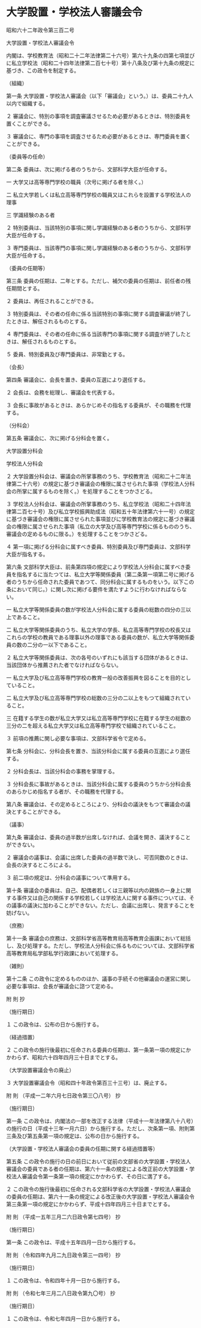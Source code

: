 # 大学設置・学校法人審議会令

昭和六十二年政令第三百二号

大学設置・学校法人審議会令

内閣は、学校教育法（昭和二十二年法律第二十六号）第六十九条の四第七項並びに私立学校法（昭和二十四年法律第二百七十号）第十八条及び第十九条の規定に基づき、この政令を制定する。

（組織）

第一条 大学設置・学校法人審議会（以下「審議会」という。）は、委員二十九人以内で組織する。

２ 審議会に、特別の事項を調査審議させるため必要があるときは、特別委員を置くことができる。

３ 審議会に、専門の事項を調査させるため必要があるときは、専門委員を置くことができる。

（委員等の任命）

第二条 委員は、次に掲げる者のうちから、文部科学大臣が任命する。

一 大学又は高等専門学校の職員（次号に掲げる者を除く。）

二 私立大学若しくは私立高等専門学校の職員又はこれらを設置する学校法人の理事

三 学識経験のある者

２ 特別委員は、当該特別の事項に関し学識経験のある者のうちから、文部科学大臣が任命する。

３ 専門委員は、当該専門の事項に関し学識経験のある者のうちから、文部科学大臣が任命する。

（委員の任期等）

第三条 委員の任期は、二年とする。ただし、補欠の委員の任期は、前任者の残任期間とする。

２ 委員は、再任されることができる。

３ 特別委員は、その者の任命に係る当該特別の事項に関する調査審議が終了したときは、解任されるものとする。

４ 専門委員は、その者の任命に係る当該専門の事項に関する調査が終了したときは、解任されるものとする。

５ 委員、特別委員及び専門委員は、非常勤とする。

（会長）

第四条 審議会に、会長を置き、委員の互選により選任する。

２ 会長は、会務を総理し、審議会を代表する。

３ 会長に事故があるときは、あらかじめその指名する委員が、その職務を代理する。

（分科会）

第五条 審議会に、次に掲げる分科会を置く。

大学設置分科会

学校法人分科会

２ 大学設置分科会は、審議会の所掌事務のうち、学校教育法（昭和二十二年法律第二十六号）の規定に基づき審議会の権限に属させられた事項（学校法人分科会の所掌に属するものを除く。）を処理することをつかさどる。

３ 学校法人分科会は、審議会の所掌事務のうち、私立学校法（昭和二十四年法律第二百七十号）及び私立学校振興助成法（昭和五十年法律第六十一号）の規定に基づき審議会の権限に属させられた事項並びに学校教育法の規定に基づき審議会の権限に属させられた事項（私立の大学及び高等専門学校に係るもののうち、審議会の定めるものに限る。）を処理することをつかさどる。

４ 第一項に掲げる分科会に属すべき委員、特別委員及び専門委員は、文部科学大臣が指名する。

第六条 文部科学大臣は、前条第四項の規定により学校法人分科会に属すべき委員を指名するに当たつては、私立大学等関係委員（第二条第一項第二号に掲げる者のうちから任命された委員であつて、同分科会に属するものをいう。以下この条において同じ。）に関し次に掲げる要件を満たすように行わなければならない。

一 私立大学等関係委員の数が学校法人分科会に属する委員の総数の四分の三以上であること。

二 私立大学等関係委員のうち、私立大学の学長、私立高等専門学校の校長又はこれらの学校の教員である理事以外の理事である委員の数が、私立大学等関係委員の数の二分の一以下であること。

２ 私立大学等関係委員は、次の各号のいずれにも該当する団体があるときは、当該団体から推薦された者でなければならない。

一 私立大学及び私立高等専門学校の教育一般の改善振興を図ることを目的としていること。

二 私立大学及び私立高等専門学校の総数の三分の二以上をもつて組織されていること。

三 在籍する学生の数が私立大学又は私立高等専門学校に在籍する学生の総数の三分の二を超える私立大学又は私立高等専門学校で組織されていること。

３ 前項の推薦に関し必要な事項は、文部科学省令で定める。

第七条 分科会に、分科会長を置き、当該分科会に属する委員の互選により選任する。

２ 分科会長は、当該分科会の事務を掌理する。

３ 分科会長に事故があるときは、当該分科会に属する委員のうちから分科会長のあらかじめ指名する者が、その職務を代理する。

第八条 審議会は、その定めるところにより、分科会の議決をもつて審議会の議決とすることができる。

（議事）

第九条 審議会は、委員の過半数が出席しなければ、会議を開き、議決することができない。

２ 審議会の議事は、会議に出席した委員の過半数で決し、可否同数のときは、会長の決するところによる。

３ 前二項の規定は、分科会の議事について準用する。

第十条 審議会の委員は、自己、配偶者若しくは三親等以内の親族の一身上に関する事件又は自己の関係する学校若しくは学校法人に関する事件については、その議事の議決に加わることができない。ただし、会議に出席し、発言することを妨げない。

（庶務）

第十一条 審議会の庶務は、文部科学省高等教育局高等教育企画課において総括し、及び処理する。ただし、学校法人分科会に係るものについては、文部科学省高等教育局私学部私学行政課において処理する。

（雑則）

第十二条 この政令に定めるもののほか、議事の手続その他審議会の運営に関し必要な事項は、会長が審議会に諮つて定める。

附 則 抄

（施行期日）

１ この政令は、公布の日から施行する。

（経過措置）

２ この政令の施行後最初に任命される委員の任期は、第一条第一項の規定にかかわらず、昭和六十四年四月三十日までとする。

（大学設置審議会令の廃止）

３ 大学設置審議会令（昭和四十年政令第百三十三号）は、廃止する。

附 則 （平成一二年六月七日政令第三〇八号） 抄

（施行期日）

第一条 この政令は、内閣法の一部を改正する法律（平成十一年法律第八十八号）の施行の日（平成十三年一月六日）から施行する。ただし、次条第一項、附則第三条及び第五条第一項の規定は、公布の日から施行する。

（大学設置・学校法人審議会の委員の任期に関する経過措置等）

第五条 この政令の施行の日の前日において従前の文部省の大学設置・学校法人審議会の委員である者の任期は、第六十一条の規定による改正前の大学設置・学校法人審議会令第一条第一項の規定にかかわらず、その日に満了する。

２ この政令の施行後最初に任命される文部科学省の大学設置・学校法人審議会の委員の任期は、第六十一条の規定による改正後の大学設置・学校法人審議会令第三条第一項の規定にかかわらず、平成十四年四月三十日までとする。

附 則 （平成一五年三月二六日政令第七四号） 抄

（施行期日）

第一条 この政令は、平成十五年四月一日から施行する。

附 則 （令和四年九月二九日政令第三一四号） 抄

（施行期日）

１ この政令は、令和四年十月一日から施行する。

附 則 （令和七年三月二八日政令第九〇号） 抄

（施行期日）

１ この政令は、令和七年四月一日から施行する。

